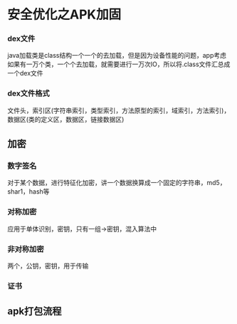# 安全优化之APK加固
### dex文件
java加载类是class结构一个一个的去加载，但是因为设备性能的问题，app考虑如果有一万个类，一个个去加载，就需要进行一万次IO，所以将.class文件汇总成一个dex文件
### dex文件格式
文件头，索引区(字符串索引，类型索引，方法原型的索引，域索引，方法索引)，数据区(类的定义区，数据区，链接数据区)
## 加密
### 数字签名
对于某个数据，进行特征化加密，讲一个数据换算成一个固定的字符串，md5，shar1，hash等
### 对称加密
应用于单体识别，密钥，只有一组->密钥，混入算法中
### 非对称加密	
两个，公钥，密钥，用于传输
### 证书
## apk打包流程
 
